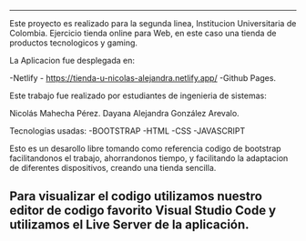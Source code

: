 ---------------------------------------------------------------------------------------------------------
Este proyecto es realizado para la segunda linea, Institucion Universitaria de Colombia.
Ejercicio tienda online para Web, en este caso una tienda de productos tecnologicos y gaming.

La Aplicacion fue desplegada en:

-Netlify        -  https://tienda-u-nicolas-alejandra.netlify.app/
-Github Pages.      

Este trabajo fue realizado por estudiantes de ingenieria de sistemas:

Nicolás Mahecha Pérez.
Dayana Alejandra González Arevalo.

Tecnologias usadas:
-BOOTSTRAP
-HTML
-CSS
-JAVASCRIPT

Esto es un desarollo libre tomando como referencia codigo de bootstrap facilitandonos el trabajo,
ahorrandonos tiempo, y facilitando la adaptacion de diferentes dispositivos, creando una tienda sencilla.

Para visualizar el codigo utilizamos nuestro editor de codigo favorito Visual Studio Code
y utilizamos el Live Server de la aplicación.
---------------------------------------------------------------------------------------------------------